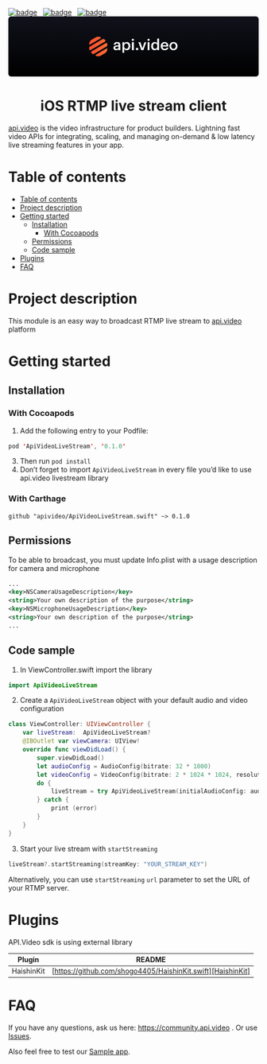 [![badge](https://img.shields.io/twitter/follow/api_video?style=social)](https://twitter.com/intent/follow?screen_name=api_video) &nbsp; [![badge](https://img.shields.io/github/stars/apivideo/api.video-ios-live-stream?style=social)](https://github.com/apivideo/api.video-ios-live-stream) &nbsp; [![badge](https://img.shields.io/discourse/topics?server=https%3A%2F%2Fcommunity.api.video)](https://community.api.video)
![](https://github.com/apivideo/API_OAS_file/blob/master/apivideo_banner.png)
<h1 align="center">iOS RTMP live stream client</h1>

[api.video](https://api.video) is the video infrastructure for product builders. Lightning fast video APIs for integrating, scaling, and managing on-demand & low latency live streaming features in your app.

# Table of contents

- [Table of contents](#table-of-contents)
- [Project description](#project-description)
- [Getting started](#getting-started)
  - [Installation](#installation)
    - [With Cocoapods](#with-cocoapods)
  - [Permissions](#permissions)
  - [Code sample](#code-sample)
- [Plugins](#plugins)
- [FAQ](#faq)

# Project description

This module is an easy way to broadcast RTMP live stream to [api.video](https://api.video) platform

# Getting started

## Installation

### With Cocoapods

1. Add the following entry to your Podfile:
```swift
pod 'ApiVideoLiveStream', '0.1.0' 
```
3. Then run `pod install`
4. Don’t forget to import `ApiVideoLiveStream` in every file you’d like to use api.video livestream library

### With Carthage
```
github "apivideo/ApiVideoLiveStream.swift" ~> 0.1.0
```

## Permissions
To be able to broadcast, you must update Info.plist with a usage description for camera and microphone

```xml
...
<key>NSCameraUsageDescription</key>
<string>Your own description of the purpose</string>
<key>NSMicrophoneUsageDescription</key>
<string>Your own description of the purpose</string>
...
```

## Code sample
1. In ViewController.swift import the library
```swift
import ApiVideoLiveStream
```
2. Create a `ApiVideoLiveStream` object with your default audio and video configuration
```swift
class ViewController: UIViewController {
    var liveStream:  ApiVideoLiveStream?
    @IBOutlet var viewCamera: UIView!
    override func viewDidLoad() {
        super.viewDidLoad()
        let audioConfig = AudioConfig(bitrate: 32 * 1000)
        let videoConfig = VideoConfig(bitrate: 2 * 1024 * 1024, resolution: Resolutions.RESOLUTION_720, fps: 30)
        do {
            liveStream = try ApiVideoLiveStream(initialAudioConfig: audioConfig, initialVideoConfig: videoConfig, preview: preview)
        } catch {
            print (error)
        }
    }
}
```
3. Start your live stream with `startStreaming`
```swift
liveStream?.startStreaming(streamKey: "YOUR_STREAM_KEY")
```
Alternatively, you can use `startStreaming` `url` parameter to set the URL of your RTMP server.

# Plugins

API.Video sdk is using external library

| Plugin | README |
| ------ | ------ |
| HaishinKit | [https://github.com/shogo4405/HaishinKit.swift][HaishinKit] |

# FAQ
If you have any questions, ask us here:  https://community.api.video .
Or use [Issues].

Also feel free to test our [Sample app].

[//]: # (These are reference links used in the body of this note and get stripped out when the markdown processor does its job. There is no need to format nicely because it shouldn't be seen. Thanks SO - http://stackoverflow.com/questions/4823468/store-comments-in-markdown-syntax)

[Issues]: <https://github.com/apivideo/api.video-ios-live-stream/issues>
[HaishinKit]: <https://github.com/shogo4405/HaishinKit.swift>
[Sample app]: <https://github.com/apivideo/api.video-ios-live-stream/Example>


